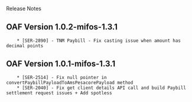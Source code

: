 Release Notes

## OAF Version 1.0.2-mifos-1.3.1
        * [SER-2890] - TNM Paybill - Fix casting issue when amount has decimal points
## OAF Version 1.0.1-mifos-1.3.1
        * [SER-2514] - Fix null pointer in convertPaybillPayloadToAmsPesacorePayload method
        * [SER-2040] - Fix get client details API call and build Paybill settlement request issues + Add spotless
